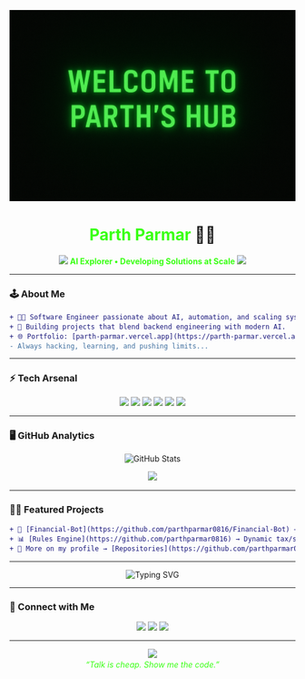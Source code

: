 
<p align="center">
  <img src="Banner.png" alt="Welcome Banner"/>
</p>

<h1 align="center">
  <span style="color:#39ff14;">Parth Parmar</span> 👨‍💻
</h1>

<p align="center">
  <img src="https://media.giphy.com/media/4OAxDXv4RdUeg38JYi/giphy.gif" width="120"/>
  <b style="color:#39ff14;">AI Explorer • Developing Solutions at Scale</b>  
  <img src="https://media.giphy.com/media/4OAxDXv4RdUeg38JYi/giphy.gif" width="120"/>

</p>

---

### 🕹️ About Me

```diff
+ 👨‍💻 Software Engineer passionate about AI, automation, and scaling systems.
+ 🚀 Building projects that blend backend engineering with modern AI.
+ 🌐 Portfolio: [parth-parmar.vercel.app](https://parth-parmar.vercel.app/)
- Always hacking, learning, and pushing limits...
```

---

### ⚡ Tech Arsenal

<p align="center">
  <img src="https://img.shields.io/badge/Python-39FF14?style=for-the-badge&logo=python&logoColor=000000"/>
  <img src="https://img.shields.io/badge/Flask-39FF14?style=for-the-badge&logo=flask&logoColor=000000"/>
  <img src="https://img.shields.io/badge/React-39FF14?style=for-the-badge&logo=react&logoColor=000000"/>
  <img src="https://img.shields.io/badge/Node.js-39FF14?style=for-the-badge&logo=node.js&logoColor=000000"/>
  <img src="https://img.shields.io/badge/PostgreSQL-39FF14?style=for-the-badge&logo=postgresql&logoColor=000000"/>
  <img src="https://img.shields.io/badge/Docker-39FF14?style=for-the-badge&logo=docker&logoColor=000000"/>
</p>

---

### 🖥️ GitHub Analytics

<p align="center">
  <img src="https://github-readme-stats.vercel.app/api?username=parthparmar0816&show_icons=true&theme=chartreuse-dark&title_color=39ff14&icon_color=39ff14&text_color=39ff14&bg_color=000000" alt="GitHub Stats" height="160"/>
</p>

<p align="center">
  <img src="https://github-readme-stats.vercel.app/api/top-langs/?username=parthparmar0816&layout=compact&theme=chartreuse-dark&title_color=39ff14&text_color=39ff14&bg_color=000000" height="160"/>
</p>

---

### 🧑‍💻 Featured Projects

```diff
+ 🔐 [Financial-Bot](https://github.com/parthparmar0816/Financial-Bot) → AI-powered financial assistant.
+ 📊 [Rules Engine](https://github.com/parthparmar0816) → Dynamic tax/staff rule automation.
+ 📡 More on my profile → [Repositories](https://github.com/parthparmar0816?tab=repositories)
```

---

<p align="center">
  <img src="https://readme-typing-svg.herokuapp.com?font=Fira+Code&size=24&pause=1000&color=39FF14&background=000000&center=true&vCenter=true&width=600&lines=Welcome+to+my+Terminal...;Access+Granted+✔;Loading+cool+projects...;print('Hello+World!')" alt="Typing SVG" />
</p>

---

### 📡 Connect with Me

<p align="center">
  <a href="https://parth-parmar.vercel.app/"><img src="https://img.shields.io/badge/Portfolio-39FF14?style=for-the-badge&logo=About.me&logoColor=000000"/></a>
  <a href="https://www.linkedin.com/in/parthparmar0816/"><img src="https://img.shields.io/badge/LinkedIn-39FF14?style=for-the-badge&logo=linkedin&logoColor=000000"/></a>
  <a href="mailto:parth.parmar1616@gmail.com"><img src="https://img.shields.io/badge/Email-39FF14?style=for-the-badge&logo=gmail&logoColor=000000"/></a>
</p>

---

<p align="center">
  <img src="https://media.giphy.com/media/du3J3cXyzhj75IOgvA/giphy.gif" width="200"/>
  <br/>
  <i style="color:#39ff14;">“Talk is cheap. Show me the code.”</i>
</p>

